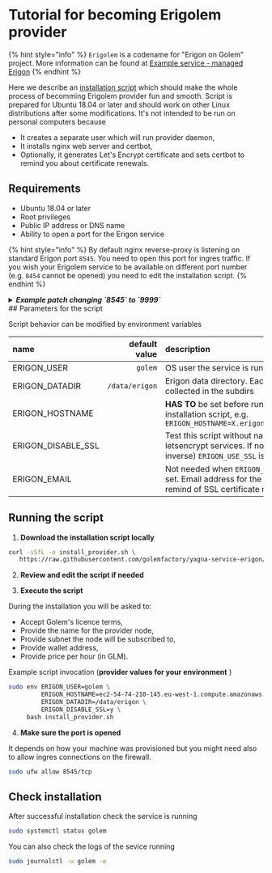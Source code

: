 # Tutorial for becoming Erigolem provider

{% hint style="info" %}
`Erigolem` is a codename for "Erigon on Golem" project. More information can be found at [Example service - managed Erigon](https://github.com/golemfactory/yagna-docs/tree/master/requestor-tutorials/service-development/service-example-2-managed-erigon.md)
{% endhint %}

Here we describe an [installation script](https://github.com/golemfactory/yagna-service-erigon/blob/master/install_provider.sh) which should make the whole process of becomming Erigolem provider fun and smooth. Script is prepared for Ubuntu 18.04 or later and should work on other Linux distributions after some modifications.
It's not intended to be run on personal computers because

* It creates a separate user which will run provider daemon,
* It installs nginx web server and certbot,
* Optionally, it generates Let's Encrypt certificate and sets certbot to remind you about certificate renewals.

## Requirements

* Ubuntu 18.04 or later
* Root privileges
* Public IP address or DNS name
* Ability to open a port for the Erigon service

{% hint style="info" %}
By default nginx reverse-proxy is listening on standard Erigon port `8545`. You need to open this port for ingres traffic. If you wish your Erigolem service to be available on different port number (e.g. `8454` cannot be opened) you need to edit the installation script.
{% endhint %}

<details>
    <summary><b><i>Example patch changing `8545` to `9999`</i></b></summary>

```diff
diff --git a/install_provider.sh b/install_provider.sh
index 2bb4de9..41ad5e2 100644
--- a/install_provider.sh
+++ b/install_provider.sh
@@ -161,8 +161,8 @@ http {
 
     # example.com
     server {
-        listen                               8545${ERIGON_USE_SSL:+ ssl http2};
-        listen                               [::]:8545${ERIGON_USE_SSL:+ ssl http2};
+        listen                               9999${ERIGON_USE_SSL:+ ssl http2};
+        listen                               [::]:9999${ERIGON_USE_SSL:+ ssl http2};
         server_name                          $ERIGON_HOSTNAME;
 
         ${ERIGON_USE_SSL:+# SSL}
@@ -240,7 +240,7 @@ mkdir -p "${ERIGON_USER_HOME}/.local/share/ya-runtime-erigon"
 
 cat >"${ERIGON_USER_HOME}/.local/share/ya-runtime-erigon/ya-runtime-erigon.json" <<EOF
 {
-  "public_addr": "https://${ERIGON_HOSTNAME}:8545",
+  "public_addr": "https://${ERIGON_HOSTNAME}:9999",
   "data_dir": "${ERIGON_DATADIR}",
   "passwd_tool_path": "htpasswd",
   "passwd_file_path": "/etc/nginx/erigon_htpasswd",

```

---
</details>
## Parameters for the script

Script behavior can be modified by environment variables

| name | default value | description |
| :-------- | ----------------: | :------------- |
| ERIGON_USER | `golem` | OS user the service is running on |
| ERIGON_DATADIR | `/data/erigon` | Erigon data directory. Each chain data is collected in the subdirs |
| ERIGON_HOSTNAME |   | __HAS TO__ be set before running the installation script, e.g. `ERIGON_HOSTNAME=X.erigon.golem.network`  |
| ERIGON_DISABLE_SSL |  | Test this script without nagging letsencrypt services. If not set, (the inverse) `ERIGON_USE_SSL` is set |
| ERIGON_EMAIL |  | Not needed when `ERIGON_DISABLE_SSL` is set. Email address for the certbot to remind of SSL certificate renewal. |

## Running the script

1. **Download the installation script locally**

```bash
curl -sSfL -o install_provider.sh \
   https://raw.githubusercontent.com/golemfactory/yagna-service-erigon/master/install_provider.sh
```

2. **Review and edit the script if needed**

3. **Execute the script**

During the installation you will be asked to:

* Accept Golem's licence terms,
* Provide the name for the provider node,
* Provide subnet the node will be subscribed to,
* Provide wallet address,
* Provide price per hour (in GLM).

Example script invocation (__provider values for your environment__ )

```bash
sudo env ERIGON_USER=golem \
         ERIGON_HOSTNAME=ec2-54-74-210-145.eu-west-1.compute.amazonaws.com \
         ERIGON_DATADIR=/data/erigon \
         ERIGON_DISABLE_SSL=y \
     bash install_provider.sh
```

4. **Make sure the port is opened**

It depends on how your machine was provisioned but you might need also to allow ingres connections on the firewall.

```bash
sudo ufw allow 8545/tcp
```

## Check installation

After successful installation check the service is running

```bash
sudo systemctl status golem
```

You can also check the logs of the sevice running

```bash
sudo journalctl -u golem -e
```
